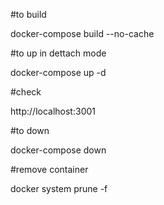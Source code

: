 #to build


docker-compose build --no-cache


#to up in dettach mode


docker-compose up -d


#check


http://localhost:3001


#to down


docker-compose down


#remove container


docker system prune -f
